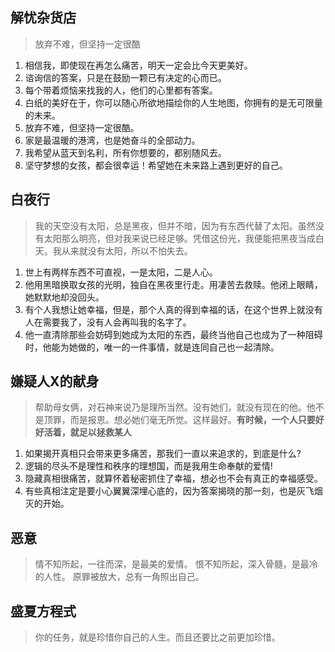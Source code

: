 
## 解忧杂货店

> 放弃不难，但坚持一定很酷

1. 相信我，即使现在再怎么痛苦，明天一定会比今天更美好。
2. 谘询信的答案，只是在鼓励一颗已有决定的心而已。
3. 每个带着烦恼来找我的人，他们的心里都有答案。
4. 白纸的美好在于，你可以随心所欲地描绘你的人生地图，你拥有的是无可限量的未来。
5. 放弃不难，但坚持一定很酷。
6. 家是最温暖的港湾，也是她奋斗的全部动力。
7. 我希望从蓝天到名利，所有你想要的，都别随风去。
8. 坚守梦想的女孩，都会很幸运！希望她在未来路上遇到更好的自己。

## 白夜行

> 我的天空没有太阳，总是黑夜，但并不暗，因为有东西代替了太阳。虽然没有太阳那么明亮，但对我来说已经足够。凭借这份光，我便能把黑夜当成白天。我从来就没有太阳，所以不怕失去。

1. 世上有两样东西不可直视，一是太阳，二是人心。
2. 他用黑暗换取女孩的光明，独自在黑夜里行走。用凄苦去救赎。他闭上眼睛，她默默地却没回头。
3. 有个人我想让她幸福，但是，那个人真的得到幸福的话，在这个世界上就没有人在需要我了，没有人会再叫我的名字了。
4. 他一直清除那些会妨碍到她成为太阳的东西，最终当他自己也成为了一种阻碍时，他能为她做的，唯一的一件事情，就是连同自己也一起清除。

## 嫌疑人X的献身

> 帮助母女俩，对石神来说乃是理所当然。没有她们，就没有现在的他。他不是顶罪，而是报恩。想必她们毫无所觉。这样最好。**有时候，一个人只要好好活着，就足以拯救某人**

1. 如果揭开真相只会带来更多痛苦，那我们一直以来追求的，到底是什么?
2. 逻辑的尽头不是理性和秩序的理想国，而是我用生命奉献的爱情!
3. 隐藏真相很痛苦，就算怀着秘密抓住了幸福，想必也不会有真正的幸福感受。
4. 有些真相注定是要小心翼翼深埋心底的，因为答案揭晓的那一刻，也是灰飞烟灭的开始。


## 恶意

> 情不知所起，一往而深，是最美的爱情。 恨不知所起，深入骨髓，是最冷的人性。 原罪被放大，总有一角照出自己。


## 盛夏方程式

> 你的任务，就是珍惜你自己的人生。而且还要比之前更加珍惜。
